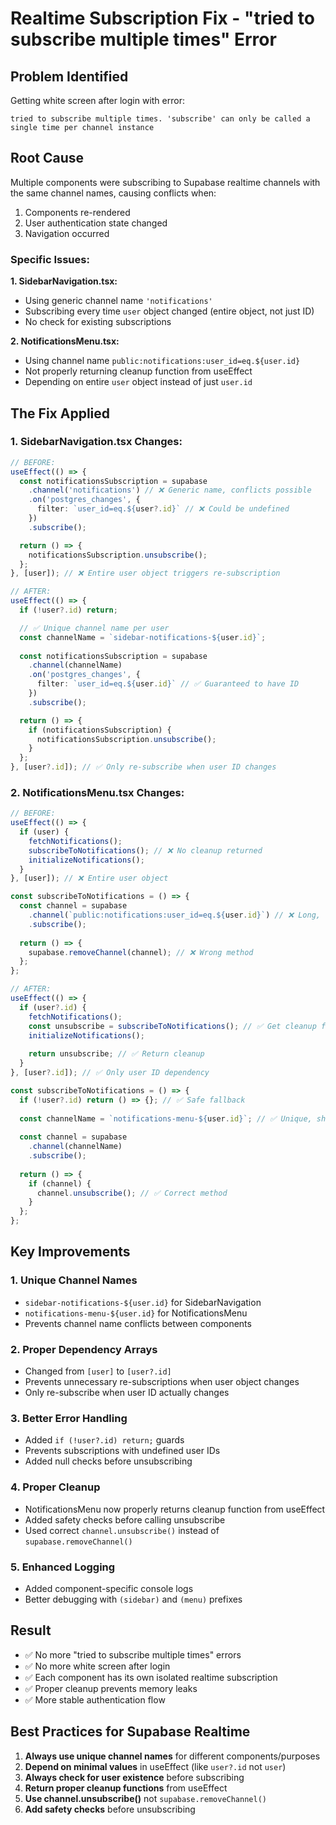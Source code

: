 # Realtime Subscription Fix - "tried to subscribe multiple times" Error

## Problem Identified
Getting white screen after login with error:
```
tried to subscribe multiple times. 'subscribe' can only be called a single time per channel instance
```

## Root Cause
Multiple components were subscribing to Supabase realtime channels with the same channel names, causing conflicts when:
1. Components re-rendered
2. User authentication state changed
3. Navigation occurred

### Specific Issues:

**1. SidebarNavigation.tsx:**
- Using generic channel name `'notifications'`
- Subscribing every time `user` object changed (entire object, not just ID)
- No check for existing subscriptions

**2. NotificationsMenu.tsx:**
- Using channel name `public:notifications:user_id=eq.${user.id}`
- Not properly returning cleanup function from useEffect
- Depending on entire `user` object instead of just `user.id`

## The Fix Applied

### 1. SidebarNavigation.tsx Changes:

```typescript
// BEFORE:
useEffect(() => {
  const notificationsSubscription = supabase
    .channel('notifications') // ❌ Generic name, conflicts possible
    .on('postgres_changes', {
      filter: `user_id=eq.${user?.id}` // ❌ Could be undefined
    })
    .subscribe();

  return () => {
    notificationsSubscription.unsubscribe();
  };
}, [user]); // ❌ Entire user object triggers re-subscription

// AFTER:
useEffect(() => {
  if (!user?.id) return;

  // ✅ Unique channel name per user
  const channelName = `sidebar-notifications-${user.id}`;
  
  const notificationsSubscription = supabase
    .channel(channelName)
    .on('postgres_changes', {
      filter: `user_id=eq.${user.id}` // ✅ Guaranteed to have ID
    })
    .subscribe();

  return () => {
    if (notificationsSubscription) {
      notificationsSubscription.unsubscribe();
    }
  };
}, [user?.id]); // ✅ Only re-subscribe when user ID changes
```

### 2. NotificationsMenu.tsx Changes:

```typescript
// BEFORE:
useEffect(() => {
  if (user) {
    fetchNotifications();
    subscribeToNotifications(); // ❌ No cleanup returned
    initializeNotifications();
  }
}, [user]); // ❌ Entire user object

const subscribeToNotifications = () => {
  const channel = supabase
    .channel(`public:notifications:user_id=eq.${user.id}`) // ❌ Long, complex name
    .subscribe();
    
  return () => {
    supabase.removeChannel(channel); // ❌ Wrong method
  };
};

// AFTER:
useEffect(() => {
  if (user?.id) {
    fetchNotifications();
    const unsubscribe = subscribeToNotifications(); // ✅ Get cleanup function
    initializeNotifications();
    
    return unsubscribe; // ✅ Return cleanup
  }
}, [user?.id]); // ✅ Only user ID dependency

const subscribeToNotifications = () => {
  if (!user?.id) return () => {}; // ✅ Safe fallback
  
  const channelName = `notifications-menu-${user.id}`; // ✅ Unique, short name
  
  const channel = supabase
    .channel(channelName)
    .subscribe();
    
  return () => {
    if (channel) {
      channel.unsubscribe(); // ✅ Correct method
    }
  };
};
```

## Key Improvements

### 1. **Unique Channel Names**
- `sidebar-notifications-${user.id}` for SidebarNavigation
- `notifications-menu-${user.id}` for NotificationsMenu
- Prevents channel name conflicts between components

### 2. **Proper Dependency Arrays**
- Changed from `[user]` to `[user?.id]`
- Prevents unnecessary re-subscriptions when user object changes
- Only re-subscribe when user ID actually changes

### 3. **Better Error Handling**
- Added `if (!user?.id) return;` guards
- Prevents subscriptions with undefined user IDs
- Added null checks before unsubscribing

### 4. **Proper Cleanup**
- NotificationsMenu now properly returns cleanup function from useEffect
- Added safety checks before calling unsubscribe
- Used correct `channel.unsubscribe()` instead of `supabase.removeChannel()`

### 5. **Enhanced Logging**
- Added component-specific console logs
- Better debugging with `(sidebar)` and `(menu)` prefixes

## Result
- ✅ No more "tried to subscribe multiple times" errors
- ✅ No more white screen after login
- ✅ Each component has its own isolated realtime subscription
- ✅ Proper cleanup prevents memory leaks
- ✅ More stable authentication flow

## Best Practices for Supabase Realtime

1. **Always use unique channel names** for different components/purposes
2. **Depend on minimal values** in useEffect (like `user?.id` not `user`)
3. **Always check for user existence** before subscribing
4. **Return proper cleanup functions** from useEffect
5. **Use channel.unsubscribe()** not `supabase.removeChannel()`
6. **Add safety checks** before unsubscribing 